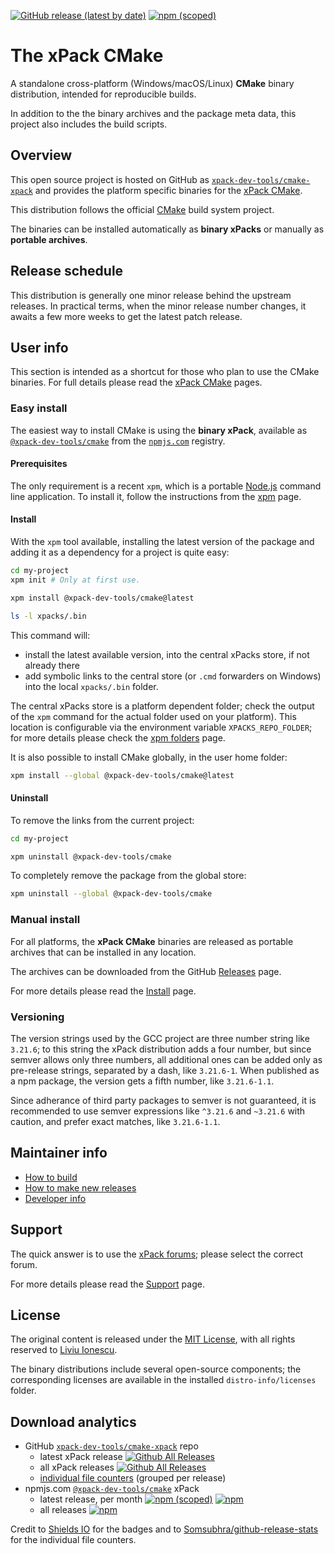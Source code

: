 
[![GitHub release (latest by date)](https://img.shields.io/github/v/release/xpack-dev-tools/cmake-xpack)](https://github.com/xpack-dev-tools/cmake-xpack/releases)
[![npm (scoped)](https://img.shields.io/npm/v/@xpack-dev-tools/cmake.svg)](https://www.npmjs.com/package/@xpack-dev-tools/cmake/)

# The xPack CMake

A standalone cross-platform (Windows/macOS/Linux) **CMake**
binary distribution, intended for reproducible builds.

In addition to the the binary archives and the package meta data,
this project also includes the build scripts.

## Overview

This open source project is hosted on GitHub as
[`xpack-dev-tools/cmake-xpack`](https://github.com/xpack-dev-tools/cmake-xpack)
and provides the platform specific binaries for the
[xPack CMake](https://xpack.github.io/cmake/).

This distribution follows the official [CMake](http://cmake.org)
build system project.

The binaries can be installed automatically as **binary xPacks** or manually as
**portable archives**.

## Release schedule

This distribution is generally one minor release behind the upstream releases.
In practical terms, when the minor release number changes, it awaits a few
more weeks to get the latest patch release.

## User info

This section is intended as a shortcut for those who plan
to use the CMake binaries. For full details please read the
[xPack CMake](https://xpack.github.io/cmake/) pages.

### Easy install

The easiest way to install CMake is using the **binary xPack**, available as
[`@xpack-dev-tools/cmake`](https://www.npmjs.com/package/@xpack-dev-tools/cmake)
from the [`npmjs.com`](https://www.npmjs.com) registry.

#### Prerequisites

The only requirement is a recent
`xpm`, which is a portable
[Node.js](https://nodejs.org) command line application. To install it,
follow the instructions from the
[xpm](https://xpack.github.io/xpm/install/) page.

#### Install

With the `xpm` tool available, installing
the latest version of the package and adding it as
a dependency for a project is quite easy:

```sh
cd my-project
xpm init # Only at first use.

xpm install @xpack-dev-tools/cmake@latest

ls -l xpacks/.bin
```

This command will:

- install the latest available version,
into the central xPacks store, if not already there
- add symbolic links to the central store
(or `.cmd` forwarders on Windows) into
the local `xpacks/.bin` folder.

The central xPacks store is a platform dependent
folder; check the output of the `xpm` command for the actual
folder used on your platform).
This location is configurable via the environment variable
`XPACKS_REPO_FOLDER`; for more details please check the
[xpm folders](https://xpack.github.io/xpm/folders/) page.

It is also possible to install CMake globally, in the user home folder:

```sh
xpm install --global @xpack-dev-tools/cmake@latest
```

#### Uninstall

To remove the links from the current project:

```sh
cd my-project

xpm uninstall @xpack-dev-tools/cmake
```

To completely remove the package from the global store:

```sh
xpm uninstall --global @xpack-dev-tools/cmake
```

### Manual install

For all platforms, the **xPack CMake**
binaries are released as portable
archives that can be installed in any location.

The archives can be downloaded from the
GitHub [Releases](https://github.com/xpack-dev-tools/cmake-xpack/releases/)
page.

For more details please read the
[Install](https://xpack.github.io/cmake/install/) page.

### Versioning

The version strings used by the GCC project are three number string
like `3.21.6`; to this string the xPack distribution adds a four number,
but since semver allows only three numbers, all additional ones can
be added only as pre-release strings, separated by a dash,
like `3.21.6-1`. When published as a npm package, the version gets
a fifth number, like `3.21.6-1.1`.

Since adherance of third party packages to semver is not guaranteed,
it is recommended to use semver expressions like `^3.21.6` and `~3.21.6`
with caution, and prefer exact matches, like `3.21.6-1.1`.

## Maintainer info

- [How to build](https://github.com/xpack-dev-tools/cmake-xpack/blob/xpack/README-BUILD.md)
- [How to make new releases](https://github.com/xpack-dev-tools/cmake-xpack/blob/xpack/README-RELEASE.md)
- [Developer info](https://github.com/xpack-dev-tools/cmake-xpack/blob/xpack/README-DEVELOP.md)

## Support

The quick answer is to use the
[xPack forums](https://www.tapatalk.com/groups/xpack/);
please select the correct forum.

For more details please read the
[Support](https://xpack.github.io/cmake/support/) page.

## License

The original content is released under the
[MIT License](https://opensource.org/licenses/MIT), with all rights
reserved to [Liviu Ionescu](https://github.com/ilg-ul/).

The binary distributions include several open-source components; the
corresponding licenses are available in the installed
`distro-info/licenses` folder.

## Download analytics

- GitHub [`xpack-dev-tools/cmake-xpack`](https://github.com/xpack-dev-tools/cmake-xpack/) repo
  - latest xPack release
[![Github All Releases](https://img.shields.io/github/downloads/xpack-dev-tools/cmake-xpack/latest/total.svg)](https://github.com/xpack-dev-tools/cmake-xpack/releases/)
  - all xPack releases [![Github All Releases](https://img.shields.io/github/downloads/xpack-dev-tools/cmake-xpack/total.svg)](https://github.com/xpack-dev-tools/cmake-xpack/releases/)
  - [individual file counters](https://somsubhra.github.io/github-release-stats/?username=xpack-dev-tools&repository=cmake-xpack) (grouped per release)
- npmjs.com [`@xpack-dev-tools/cmake`](https://www.npmjs.com/package/@xpack-dev-tools/cmake/) xPack
  - latest release, per month
[![npm (scoped)](https://img.shields.io/npm/v/@xpack-dev-tools/cmake.svg)](https://www.npmjs.com/package/@xpack-dev-tools/cmake/)
[![npm](https://img.shields.io/npm/dm/@xpack-dev-tools/cmake.svg)](https://www.npmjs.com/package/@xpack-dev-tools/cmake/)
  - all releases [![npm](https://img.shields.io/npm/dt/@xpack-dev-tools/cmake.svg)](https://www.npmjs.com/package/@xpack-dev-tools/cmake/)

Credit to [Shields IO](https://shields.io) for the badges and to
[Somsubhra/github-release-stats](https://github.com/Somsubhra/github-release-stats)
for the individual file counters.
